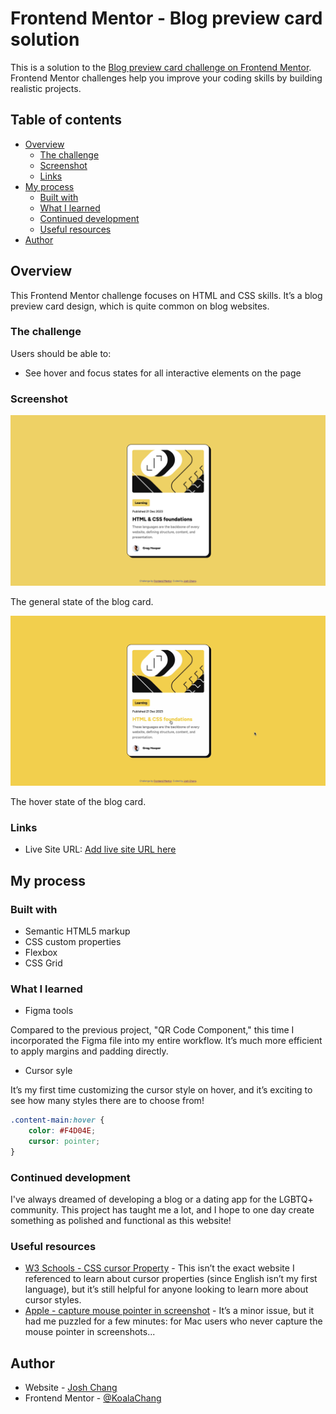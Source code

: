 # Frontend Mentor - Blog preview card solution

This is a solution to the [Blog preview card challenge on Frontend Mentor](https://www.frontendmentor.io/challenges/blog-preview-card-ckPaj01IcS). Frontend Mentor challenges help you improve your coding skills by building realistic projects. 

## Table of contents

- [Overview](#overview)
  - [The challenge](#the-challenge)
  - [Screenshot](#screenshot)
  - [Links](#links)
- [My process](#my-process)
  - [Built with](#built-with)
  - [What I learned](#what-i-learned)
  - [Continued development](#continued-development)
  - [Useful resources](#useful-resources)
- [Author](#author)


## Overview

This Frontend Mentor challenge focuses on HTML and CSS skills. It’s a blog preview card design, which is quite common on blog websites.

### The challenge

Users should be able to:

- See hover and focus states for all interactive elements on the page

### Screenshot

![](./截圖%202024-11-01%20上午11.51.43.png)

The general state of the blog card.


![](./截圖%202024-11-01%20中午12.05.37.png)

The hover state of the blog card.

### Links

- Live Site URL: [Add live site URL here](https://your-live-site-url.com)

## My process

### Built with

- Semantic HTML5 markup
- CSS custom properties
- Flexbox
- CSS Grid


### What I learned

- Figma tools

Compared to the previous project, "QR Code Component," this time I incorporated the Figma file into my entire workflow. It’s much more efficient to apply margins and padding directly.

- Cursor syle

It’s my first time customizing the cursor style on hover, and it’s exciting to see how many styles there are to choose from!

```css
.content-main:hover {
    color: #F4D04E;
    cursor: pointer;
}
```

### Continued development

I've always dreamed of developing a blog or a dating app for the LGBTQ+ community. This project has taught me a lot, and I hope to one day create something as polished and functional as this website!

### Useful resources

- [W3 Schools - CSS cursor Property](https://www.w3schools.com/cssref/pr_class_cursor.php) - This isn’t the exact website I referenced to learn about cursor properties (since English isn’t my first language), but it’s still helpful for anyone looking to learn more about cursor styles.
- [Apple - capture mouse pointer in screenshot](https://support.apple.com/zh-tw/guide/mac-help/mh26782/mac) - It’s a minor issue, but it had me puzzled for a few minutes: for Mac users who never capture the mouse pointer in screenshots...


## Author

- Website - [Josh Chang](https://github.com/KoalaChang)
- Frontend Mentor - [@KoalaChang](https://www.frontendmentor.io/profile/KoalaChang)

